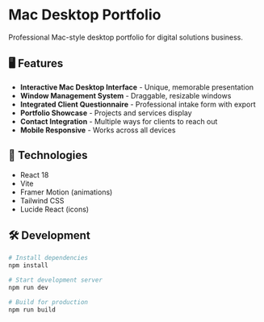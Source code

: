 # Mac Desktop Portfolio

Professional Mac-style desktop portfolio for digital solutions business.

## 🖥️ Features

- **Interactive Mac Desktop Interface** - Unique, memorable presentation
- **Window Management System** - Draggable, resizable windows
- **Integrated Client Questionnaire** - Professional intake form with export
- **Portfolio Showcase** - Projects and services display
- **Contact Integration** - Multiple ways for clients to reach out
- **Mobile Responsive** - Works across all devices

## 🚀 Technologies

- React 18
- Vite
- Framer Motion (animations)
- Tailwind CSS
- Lucide React (icons)

## 🛠️ Development

```bash
# Install dependencies
npm install

# Start development server
npm run dev

# Build for production
npm run build
```
